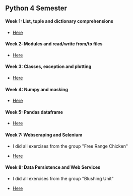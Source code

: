 ## Python 4 Semester

#### Week 1: List, tuple and dictionary comprehensions

- [Here](https://github.com/amandajuhl95/Python4Sem/tree/master/Week1-Exercise)

#### Week 2: Modules and read/write from/to files

- [Here](https://github.com/amandajuhl95/Python4Sem/tree/master/Week2-Exercise)

#### Week 3: Classes, exception and plotting

- [Here](https://github.com/amandajuhl95/Python4Sem/tree/master/Week3-Exercise)

#### Week 4: Numpy and masking

- [Here](https://github.com/amandajuhl95/Python4Sem/tree/master/Week4-Exercise)

#### Week 5: Pandas dataframe

- [Here](https://github.com/amandajuhl95/Python4Sem/tree/master/Week5-Exercise)

#### Week 7: Webscraping and Selenium 

* I did all exercises from the group "Free Range Chicken"

- [Here](https://github.com/amandajuhl95/Python4Sem/tree/master/Week7-Exercise)

#### Week 8: Data Persistence and Web Services

* I did all exercises from the group "Blushing Unit"

- [Here](https://github.com/amandajuhl95/Python4Sem/tree/master/Week8-Exercise)
